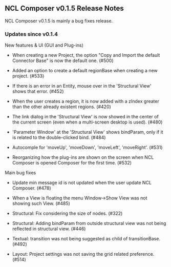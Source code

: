 ## NCL Composer v0.1.5 Release Notes

NCL Composer v0.1.5 is mainly a bug fixes release.

### Updates since v0.1.4

New features & UI (GUI and Plug-ins)

  * When creating a new Project, the option "Copy and Import the default 
    Connector Base" is now the default one. (#500)

  * Added an option to create a default regionBase when creating a new project.
    (#533)

  * If there is an error in an Entity, mouse over in the 'Structural View'
    shows that error. (#452)

  * When the user creates a region, it is now added with a zIndex greater than
    the other already existent regions. (#420)

  * The link dialog in the 'Structural View' is now showed in the center of the
    current screen (even when a multi-screen desktop is used). (#480)

  * 'Parameter Window' at the 'Structural View' shows bindParam, only if it is
    related to the double-clicked bind. (#484)
 
  * Autocomple for 'moveUp', 'moveDown', 'moveLeft', 'moveRight'. (#531)

  * Reorganizing how the plug-ins are shown on the screen when NCL Composer is
    opened Composer for the first time. (#532)

Main bug fixes

  * Update min message id is not updated when the user update NCL Composer. (#478)

  * When a View is floating the menu Window->Show View was not showing such
    View. (#485)

  * Structural: Fix <link> considering the size of nodes. (#322)

  * Structural: Adding bindParam from outside structural view was not being
    reflected in structural view. (#446)

  * Textual: transition was not being suggested as child of transitionBase.
    (#492)

  * Layout: Project settings was not saving the grid related preference. (#514)

